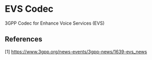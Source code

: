 # EVS Codec

3GPP Codec for Enhance Voice Services (EVS)

## References

[1] https://www.3gpp.org/news-events/3gpp-news/1639-evs_news

